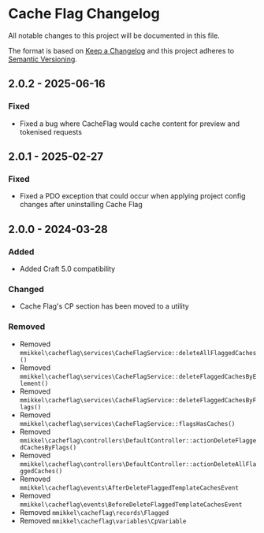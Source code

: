 # Cache Flag Changelog

All notable changes to this project will be documented in this file.

The format is based on [Keep a Changelog](http://keepachangelog.com/) and this project adheres to [Semantic Versioning](http://semver.org/).

## 2.0.2 - 2025-06-16
### Fixed
- Fixed a bug where CacheFlag would cache content for preview and tokenised requests

## 2.0.1 - 2025-02-27
### Fixed
- Fixed a PDO exception that could occur when applying project config changes after uninstalling Cache Flag

## 2.0.0 - 2024-03-28

### Added
- Added Craft 5.0 compatibility

### Changed
- Cache Flag's CP section has been moved to a utility

### Removed
- Removed `mmikkel\cacheflag\services\CacheFlagService::deleteAllFlaggedCaches()`
- Removed `mmikkel\cacheflag\services\CacheFlagService::deleteFlaggedCachesByElement()`
- Removed `mmikkel\cacheflag\services\CacheFlagService::deleteFlaggedCachesByFlags()`
- Removed `mmikkel\cacheflag\services\CacheFlagService::flagsHasCaches()`
- Removed `mmikkel\cacheflag\controllers\DefaultController::actionDeleteFlaggedCachesByFlags()`
- Removed `mmikkel\cacheflag\controllers\DefaultController::actionDeleteAllFlaggedCaches()`
- Removed `mmikkel\cacheflag\events\AfterDeleteFlaggedTemplateCachesEvent`
- Removed `mmikkel\cacheflag\events\BeforeDeleteFlaggedTemplateCachesEvent`
- Removed `mmikkel\cacheflag\records\Flagged`
- Removed `mmikkel\cacheflag\variables\CpVariable`
